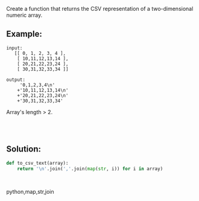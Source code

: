 Create a function that returns the CSV representation of a two-dimensional numeric array.

## Example:

```
input:
   [[ 0, 1, 2, 3, 4 ],
    [ 10,11,12,13,14 ],
    [ 20,21,22,23,24 ],
    [ 30,31,32,33,34 ]] 
    
output:
     '0,1,2,3,4\n'
    +'10,11,12,13,14\n'
    +'20,21,22,23,24\n'
    +'30,31,32,33,34'
```

Array's length > 2.

<br><br>

## Solution:
```py
def to_csv_text(array):
    return '\n'.join(','.join(map(str, i)) for i in array)
```

<br>

<tag>python,map,str,join<tag>